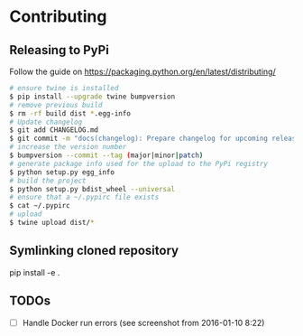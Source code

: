 # Contributing

## Releasing to PyPi
Follow the guide on https://packaging.python.org/en/latest/distributing/

```bash
# ensure twine is installed
$ pip install --upgrade twine bumpversion
# remove previous build
$ rm -rf build dist *.egg-info
# Update changelog
$ git add CHANGELOG.md
$ git commit -m "docs(changelog): Prepare changelog for upcoming release"
# increase the version number
$ bumpversion --commit --tag (major|minor|patch)
# generate package info used for the upload to the PyPi registry
$ python setup.py egg_info
# build the project
$ python setup.py bdist_wheel --universal
# ensure that a ~/.pypirc file exists
$ cat ~/.pypirc
# upload
$ twine upload dist/*
```

## Symlinking cloned repository
pip install -e .


## TODOs
 - [ ] Handle Docker run errors (see screenshot from 2016-01-10 8:22)
